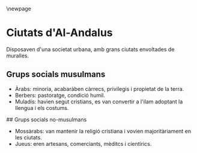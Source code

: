 \newpage

# Ciutats d'Al-Andalus

Disposaven d'una societat urbana, amb grans ciutats envoltades de muralles.

## Grups socials musulmans

- Àrabs: minoria, acabaràben càrrecs, privilegis i propietat de la terra.
- Berbers: pastoratge, condició humil.
- Muladís: havien segut cristians, es van convertir a l'ilam adoptant la llengua i els costums.

## Grups socials no-musulmans

- Mossàrabs: van mantenir la religió cristiana i vovien majoritàriament en les ciutats.
- Jueus: eren artesans, comerciants, mèditcs i cientírics.

 

